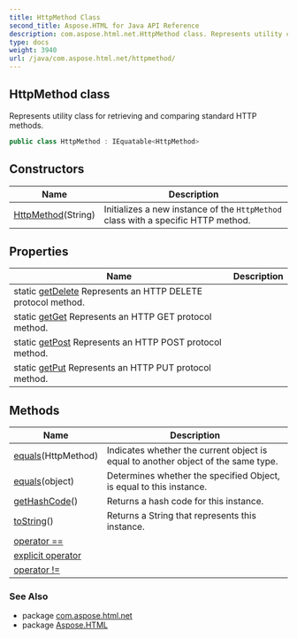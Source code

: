 ```yaml
---
title: HttpMethod Class
second_title: Aspose.HTML for Java API Reference
description: com.aspose.html.net.HttpMethod class. Represents utility class for retrieving and comparing standard HTTP methods
type: docs
weight: 3940
url: /java/com.aspose.html.net/httpmethod/
---
```

## HttpMethod class

Represents utility class for retrieving and comparing standard HTTP methods.

```java
public class HttpMethod : IEquatable<HttpMethod>
```

## Constructors

| Name | Description |
| --- | --- |
| [HttpMethod](httpmethod/)(String) | Initializes a new instance of the `HttpMethod` class with a specific HTTP method. |

## Properties

| Name | Description |
| --- | --- |
| static [getDelete](../../com.aspose.html.net/httpmethod/delete/) Represents an HTTP DELETE protocol method. |
| static [getGet](../../com.aspose.html.net/httpmethod/get/) Represents an HTTP GET protocol method. |
| static [getPost](../../com.aspose.html.net/httpmethod/post/) Represents an HTTP POST protocol method. |
| static [getPut](../../com.aspose.html.net/httpmethod/put/) Represents an HTTP PUT protocol method. |

## Methods

| Name | Description |
| --- | --- |
| [equals](../../com.aspose.html.net/httpmethod/equals/#equals)(HttpMethod) | Indicates whether the current object is equal to another object of the same type. |
| [equals](../../com.aspose.html.net/httpmethod/equals/#equals_1)(object) | Determines whether the specified Object, is equal to this instance. |
| [getHashCode](../../com.aspose.html.net/httpmethod/gethashcode/)() | Returns a hash code for this instance. |
| [toString](../../com.aspose.html.net/httpmethod/toString/)() | Returns a String that represents this instance. |
| [operator ==](../../com.aspose.html.net/httpmethod/op_equality/) |  |
| [explicit operator](../../com.aspose.html.net/httpmethod/op_explicit/) |  |
| [operator !=](../../com.aspose.html.net/httpmethod/op_inequality/) |  |

### See Also

* package [com.aspose.html.net](../../com.aspose.html.net/)
* package [Aspose.HTML](../../)
